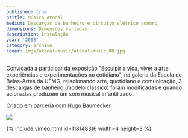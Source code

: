 ```yaml
---
published: true
ptitle: Música Atonal
medium: Descargas de banheiro e circuito elétrico sonoro
dimensions: Dimensões variadas
description: Instalação
year: '2008'
category: archive
cover: imgs/atonal-music/atonal-music_00.jpg
---
```

Convidada a participar da exposição "Esculpir a vida, viver a arte: experiências e experimentações no cotidiano", na galeria da Escola de Belas-Artes da UFMG, relacionando arte, quotidiano e comunicação, 3 descargas de banheiro (modelo clássico) foram modificadas e quando acionadas produzem um som musical infantilizado.

Criado em parceria com Hugo Baumecker.

![]({{site.baseurl}}/imgs/atonal-music/atonal-music_01.jpg)

{% include vimeo.html id=118148316 width=4 height=3 %}
